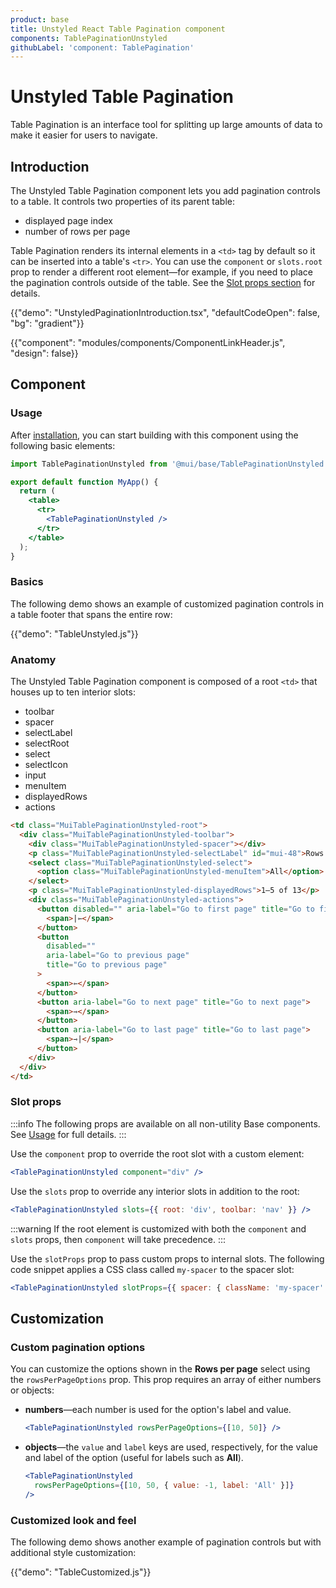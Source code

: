 ```yaml
---
product: base
title: Unstyled React Table Pagination component
components: TablePaginationUnstyled
githubLabel: 'component: TablePagination'
---
```


# Unstyled Table Pagination

<p class="description">Table Pagination is an interface tool for splitting up large amounts of data to make it easier for users to navigate.</p>

## Introduction

The Unstyled Table Pagination component lets you add pagination controls to a table.
It controls two properties of its parent table:

- displayed page index
- number of rows per page

Table Pagination renders its internal elements in a `<td>` tag by default so it can be inserted into a table's `<tr>`.
You can use the `component` or `slots.root` prop to render a different root element—for example, if you need to place the pagination controls outside of the table.
See the [Slot props section](#slot-props) for details.

{{"demo": "UnstyledPaginationIntroduction.tsx", "defaultCodeOpen": false, "bg": "gradient"}}

{{"component": "modules/components/ComponentLinkHeader.js", "design": false}}

## Component

### Usage

After [installation](/base/getting-started/installation/), you can start building with this component using the following basic elements:

```jsx
import TablePaginationUnstyled from '@mui/base/TablePaginationUnstyled';

export default function MyApp() {
  return (
    <table>
      <tr>
        <TablePaginationUnstyled />
      </tr>
    </table>
  );
}
```

### Basics

The following demo shows an example of customized pagination controls in a table footer that spans the entire row:

{{"demo": "TableUnstyled.js"}}

### Anatomy

The Unstyled Table Pagination component is composed of a root `<td>` that houses up to ten interior slots:

- toolbar
- spacer
- selectLabel
- selectRoot
- select
- selectIcon
- input
- menuItem
- displayedRows
- actions

```html
<td class="MuiTablePaginationUnstyled-root">
  <div class="MuiTablePaginationUnstyled-toolbar">
    <div class="MuiTablePaginationUnstyled-spacer"></div>
    <p class="MuiTablePaginationUnstyled-selectLabel" id="mui-48">Rows per page:</p>
    <select class="MuiTablePaginationUnstyled-select">
      <option class="MuiTablePaginationUnstyled-menuItem">All</option>
    </select>
    <p class="MuiTablePaginationUnstyled-displayedRows">1–5 of 13</p>
    <div class="MuiTablePaginationUnstyled-actions">
      <button disabled="" aria-label="Go to first page" title="Go to first page">
        <span>|⇽</span>
      </button>
      <button
        disabled=""
        aria-label="Go to previous page"
        title="Go to previous page"
      >
        <span>⇽</span>
      </button>
      <button aria-label="Go to next page" title="Go to next page">
        <span>⇾</span>
      </button>
      <button aria-label="Go to last page" title="Go to last page">
        <span>⇾|</span>
      </button>
    </div>
  </div>
</td>
```

### Slot props

:::info
The following props are available on all non-utility Base components.
See [Usage](/base/getting-started/usage/) for full details.
:::

Use the `component` prop to override the root slot with a custom element:

```jsx
<TablePaginationUnstyled component="div" />
```

Use the `slots` prop to override any interior slots in addition to the root:

```jsx
<TablePaginationUnstyled slots={{ root: 'div', toolbar: 'nav' }} />
```

:::warning
If the root element is customized with both the `component` and `slots` props, then `component` will take precedence.
:::

Use the `slotProps` prop to pass custom props to internal slots.
The following code snippet applies a CSS class called `my-spacer` to the spacer slot:

```jsx
<TablePaginationUnstyled slotProps={{ spacer: { className: 'my-spacer' } }} />
```

## Customization

### Custom pagination options

You can customize the options shown in the **Rows per page** select using the `rowsPerPageOptions` prop.
This prop requires an array of either numbers or objects:

- **numbers**—each number is used for the option's label and value.

  ```jsx
  <TablePaginationUnstyled rowsPerPageOptions={[10, 50]} />
  ```

- **objects**—the `value` and `label` keys are used, respectively, for the value and label of the option (useful for labels such as **All**).

  ```jsx
  <TablePaginationUnstyled
    rowsPerPageOptions={[10, 50, { value: -1, label: 'All' }]}
  />
  ```

### Customized look and feel

The following demo shows another example of pagination controls but with additional style customization:

{{"demo": "TableCustomized.js"}}
